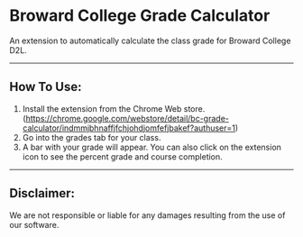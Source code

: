 # Broward College Grade Calculator
An extension to automatically calculate the class grade for Broward College D2L.

------------------------------------------------------------------------

## How To Use:
1. Install the extension from the Chrome Web store.
(https://chrome.google.com/webstore/detail/bc-grade-calculator/indmmjbhnaffjfchjohdjomfefjbakef?authuser=1)
2. Go into the grades tab for your class.
3. A bar with your grade will appear. You can also click on the extension icon to see the percent grade and course completion. 

------------------------------------------------------------------------

## Disclaimer:
We are not responsible or liable for any damages resulting from the use of our software.
